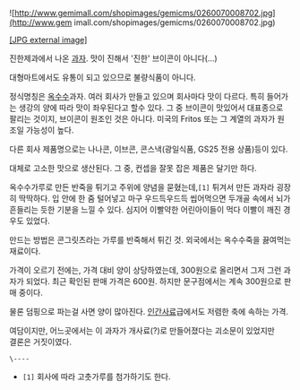 ![http://www.gemimall.com/shopimages/gemicms/0260070008702.jpg](http://www.gem
imall.com/shopimages/gemicms/0260070008702.jpg)

[[JPG external
image]](http://www.gemimall.com/shopimages/gemicms/0260070008702.jpg)

진한제과에서 나온 [과자](%EA%B3%BC%EC%9E%90.md). 맛이 진해서 '진한' 브이콘이 아니다(...)

대형마트에서도 유통이 되고 있으므로 불량식품이 아니다.

정식명칭은 [옥수수](%EC%98%A5%EC%88%98%EC%88%98.md)과자. 여러 회사가 만들고 있으며 회사마다 맛이 다르다.
특히 들어가는 생강의 양에 따라 맛이 좌우된다고 할수 있다. 그 중 브이콘이 맛있어서 대표종으로 팔리는 것이지, 브이콘이 원조인 것은
아니다. 미국의 Fritos 또는 그 계열의 과자가 원조일 가능성이 높다.

다른 회사 제품명으로는 나나콘, 이브콘, 콘스낵(광일식품, GS25 전용 상품)등이 있다.

대체로 고소한 맛으로 생산된다. 그 중, 컨셉을 잘못 잡은 제품은 달기만 하다.

옥수수가루로 만든 반죽을 튀기고 주위에 양념을 묻혔는데,`[1]` 튀겨서 만든 과자라 굉장히 딱딱하다. 입 안에 한 줌 털어넣고 마구
우드득우드득 씹어먹으면 두개골 속에서 뇌가 흔들리는 듯한 기분을 느낄 수 있다. 심지어 이빨약한 어린아이들이 먹다 이빨이 깨진 경우도
있었다.

만드는 방법은 콘그릿츠라는 가루를 반죽해서 튀긴 것. 외국에서는 옥수수죽을 끓여먹는 재료이다.

가격이 오르기 전에는, 가격 대비 양이 상당하였는데, 300원으로 올리면서 그저 그런 과자가 되었다. 최근 확인된 판매 가격은 600원.
하지만 문구점에서는 계속 300원으로 판매 중이다.

물론 덤핑으로 파는걸 사면 양이 많아진다. [인간사료](%EC%9D%B8%EA%B0%84%EC%82%AC%EB%A3%8C.md)급에서도
저렴한 축에 속하는 가격.

여담이지만, 어느곳에서는 이 과자가 개사료(?)로 만들어졌다는 괴소문이 있었지만  
결론은 거짓이였다.

`\----`

  * `[1]` 회사에 따라 고춧가루를 첨가하기도 한다.

